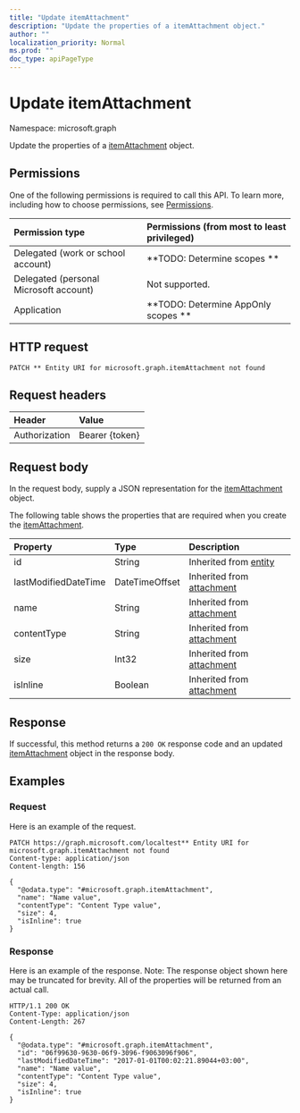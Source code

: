 ```yaml
---
title: "Update itemAttachment"
description: "Update the properties of a itemAttachment object."
author: ""
localization_priority: Normal
ms.prod: ""
doc_type: apiPageType
---
```


# Update itemAttachment

Namespace: microsoft.graph

Update the properties of a [itemAttachment](../resources/itemattachment.md) object.

## Permissions
One of the following permissions is required to call this API. To learn more, including how to choose permissions, see [Permissions](/concepts/permissions-reference.md).

|Permission type|Permissions (from most to least privileged)|
|:---|:---|
|Delegated (work or school account)|**TODO: Determine scopes **|
|Delegated (personal Microsoft account)|Not supported.|
|Application|**TODO: Determine AppOnly scopes **|

## HTTP request
<!-- {
  "blockType": "ignored"
}
-->
``` http
PATCH ** Entity URI for microsoft.graph.itemAttachment not found
```

## Request headers
|Header|Value|
|:---|:---|
|Authorization|Bearer {token}|

## Request body
In the request body, supply a JSON representation for the [itemAttachment](../resources/itemattachment.md) object.

The following table shows the properties that are required when you create the [itemAttachment](../resources/itemattachment.md).

|Property|Type|Description|
|:---|:---|:---|
|id|String| Inherited from [entity](../resources/entity.md)|
|lastModifiedDateTime|DateTimeOffset| Inherited from [attachment](../resources/attachment.md)|
|name|String| Inherited from [attachment](../resources/attachment.md)|
|contentType|String| Inherited from [attachment](../resources/attachment.md)|
|size|Int32| Inherited from [attachment](../resources/attachment.md)|
|isInline|Boolean| Inherited from [attachment](../resources/attachment.md)|



## Response
If successful, this method returns a `200 OK` response code and an updated [itemAttachment](../resources/itemattachment.md) object in the response body.

## Examples

### Request
Here is an example of the request.
<!-- {
  "blockType": "request",
  "name": "update_itemattachment"
}
-->
``` http
PATCH https://graph.microsoft.com/localtest** Entity URI for microsoft.graph.itemAttachment not found
Content-type: application/json
Content-length: 156

{
  "@odata.type": "#microsoft.graph.itemAttachment",
  "name": "Name value",
  "contentType": "Content Type value",
  "size": 4,
  "isInline": true
}
```

### Response
Here is an example of the response. Note: The response object shown here may be truncated for brevity. All of the properties will be returned from an actual call.
<!-- {
  "blockType": "response",
  "truncated": true
}
-->
``` http
HTTP/1.1 200 OK
Content-Type: application/json
Content-Length: 267

{
  "@odata.type": "#microsoft.graph.itemAttachment",
  "id": "06f99630-9630-06f9-3096-f9063096f906",
  "lastModifiedDateTime": "2017-01-01T00:02:21.89044+03:00",
  "name": "Name value",
  "contentType": "Content Type value",
  "size": 4,
  "isInline": true
}
```

